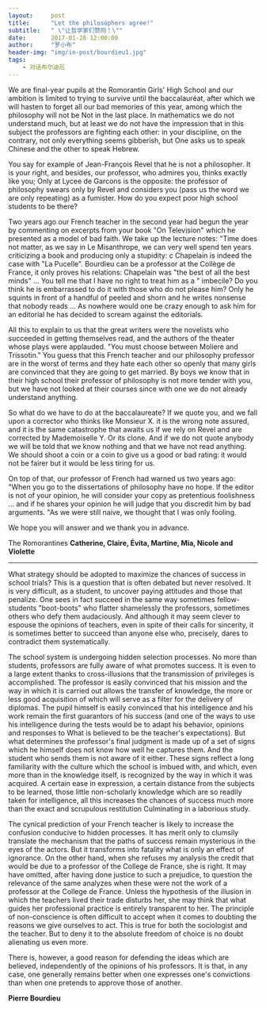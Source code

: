 ```yaml
---
layout:     post
title:      "Let the philosophers agree!"
subtitle:   " \"让哲学家们赞同！\""
date:       2017-01-28 12:00:00
author:     "罗小布"
header-img: "img/in-post/bourdieu1.jpg"
tags:
    - 对话布尔迪厄
---
```


We are final-year pupils at the Romorantin Girls' High School and our ambition is limited to trying to survive until the baccalauréat, after which we will hasten to forget all our bad memories of this year, among which the philosophy will not be Not in the last place. In mathematics we do not understand much, but at least we do not have the impression that in this subject the professors are fighting each other: in your discipline, on the contrary, not only everything seems gibberish, but One asks us to speak Chinese and the other to speak Hebrew. 

You say for example of Jean-François Revel that he is not a philosopher. It is your right, and besides, our professor, who admires you, thinks exactly like you; Only at Lycee de Garcons is the opposite: the professor of philosophy swears only by Revel and considers you (pass us the word we are only repeating) as a fumister. How do you expect poor high school students to be there? 

Two years ago our French teacher in the second year had begun the year by commenting on excerpts from your book "On Television" which he presented as a model of bad faith. We take up the lecture notes: "Time does not matter, as we say in Le Misanthrope, we can very well spend ten years criticizing a book and producing only a stupidity: c Chapelain is indeed the case with "La Pucelle". Bourdieu can be a professor at the Collège de France, it only proves his relations: Chapelain was "the best of all the best minds" ... You tell me that I have no right to treat him as a " imbecile? Do you think he is embarrassed to do it with those who do not please him? Only he squints in front of a handful of peeled and shorn and he writes nonsense that nobody reads ... As nowhere would one be crazy enough to ask him for an editorial he has decided to scream against the editorials. 

All this to explain to us that the great writers were the novelists who succeeded in getting themselves read, and the authors of the theater whose plays were applauded. "You must choose between Moliere and Trissotin." You guess that this French teacher and our philosophy professor are in the worst of terms and they hate each other so openly that many girls are convinced that they are going to get married. By boys we know that in their high school their professor of philosophy is not more tender with you, but we have not looked at their courses since with one we do not already understand anything. 

So what do we have to do at the baccalaureate? If we quote you, and we fall upon a corrector who thinks like Monsieur X. it is the wrong note assured, and it is the same catastrophe that awaits us if we rely on Revel and are corrected by Mademoiselle Y. Or its clone. And if we do not quote anybody we will be told that we know nothing and that we have not read anything. We should shoot a coin or a coin to give us a good or bad rating: it would not be fairer but it would be less tiring for us. 

On top of that, our professor of French had warned us two years ago: "When you go to the dissertations of philosophy have no hope. If the editor is not of your opinion, he will consider your copy as pretentious foolishness ... and if he shares your opinion he will judge that you discredit him by bad arguments. "As we were still naive, we thought that I was only fooling. 

We hope you will answer and we thank you in advance. 

The Romorantines 
**Catherine, Claire, Évita, Martine, Mia, Nicole and Violette**

---

What strategy should be adopted to maximize the chances of success in school trials? This is a question that is often debated but never resolved. It is very difficult, as a student, to uncover paying attitudes and those that penalize. One sees in fact succeed in the same way sometimes fellow-students "boot-boots" who flatter shamelessly the professors, sometimes others who defy them audaciously. And although it may seem clever to espouse the opinions of teachers, even in spite of their calls for sincerity, it is sometimes better to succeed than anyone else who, precisely, dares to contradict them systematically. 

The school system is undergoing hidden selection processes. No more than students, professors are fully aware of what promotes success. It is even to a large extent thanks to cross-illusions that the transmission of privileges is accomplished. The professor is easily convinced that his mission and the way in which it is carried out allows the transfer of knowledge, the more or less good acquisition of which will serve as a filter for the delivery of diplomas. The pupil himself is easily convinced that his intelligence and his work remain the first guarantors of his success (and one of the ways to use his intelligence during the tests would be to adapt his behavior, opinions and responses to What is believed to be the teacher's expectations). But what determines the professor's final judgment is made up of a set of signs which he himself does not know how well he captures them. And the student who sends them is not aware of it either. These signs reflect a long familiarity with the culture which the school is imbued with, and which, even more than in the knowledge itself, is recognized by the way in which it was acquired. A certain ease in expression, a certain distance from the subjects to be learned, those little non-scholarly knowledge which are so readily taken for intelligence, all this increases the chances of success much more than the exact and scrupulous restitution Culminating in a laborious study. 

The cynical prediction of your French teacher is likely to increase the confusion conducive to hidden processes. It has merit only to clumsily translate the mechanism that the paths of success remain mysterious in the eyes of the actors. But it transforms into fatality what is only an effect of ignorance. On the other hand, when she refuses my analysis the credit that would be due to a professor of the College de France, she is right. It may have omitted, after having done justice to such a prejudice, to question the relevance of the same analyzes when these were not the work of a professor at the College de France. Unless the hypothesis of the illusion in which the teachers lived their trade disturbs her, she may think that what guides her professional practice is entirely transparent to her. The principle of non-conscience is often difficult to accept when it comes to doubting the reasons we give ourselves to act. This is true for both the sociologist and the teacher. But to deny it to the absolute freedom of choice is no doubt alienating us even more. 

There is, however, a good reason for defending the ideas which are believed, independently of the opinions of his professors. It is that, in any case, one generally remains better when one expresses one's convictions than when one pretends to approve those of another.

**Pierre Bourdieu**